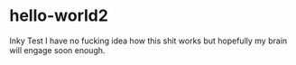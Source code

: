 # hello-world2
Inky Test
I have no fucking idea how this shit works but hopefully my brain will engage soon enough. 
